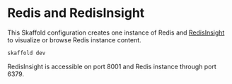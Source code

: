 # Redis and RedisInsight

This Skaffold configuration creates one instance of Redis and [RedisInsight](https://redis.com/redis-enterprise/redis-insight/) to visualize or browse Redis instance content.

```sh
skaffold dev
```

RedisInsight is accessible on port 8001 and Redis instance through port 6379.